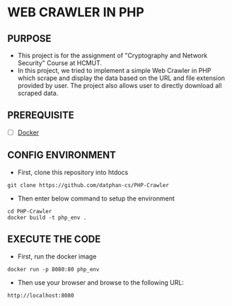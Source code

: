 # WEB CRAWLER IN PHP

## PURPOSE
- This project is for the assignment of "Cryptography and Network Security" Course at HCMUT.
- In this project, we tried to implement a simple Web Crawler in PHP which scrape and display the data based on the URL and file extension provided by user. The project also allows user to directly download all scraped data.
## PREREQUISITE
- [ ] [Docker](https://www.docker.com/)

## CONFIG ENVIRONMENT
- First, clone this repository into htdocs
```
git clone https://github.com/datphan-cs/PHP-Crawler
```
- Then enter below command to setup the environment
```
cd PHP-Crawler
docker build -t php_env .
```
## EXECUTE THE CODE
- First, run the docker image
```
docker run -p 8080:80 php_env
```
- Then use your browser and browse to the following URL:
```
http://localhost:8080
```
